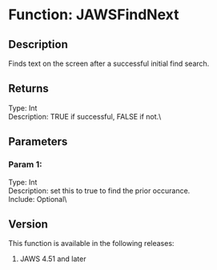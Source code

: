 # Function: JAWSFindNext

## Description

Finds text on the screen after a successful initial find search.

## Returns

Type: Int\
Description: TRUE if successful, FALSE if not.\

## Parameters

### Param 1:

Type: Int\
Description: set this to true to find the prior occurance.\
Include: Optional\

## Version

This function is available in the following releases:

1.  JAWS 4.51 and later
